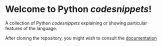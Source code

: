 # Welcome to Python *codesnippets*!

A collection of Python *codesnippets* explaining or showing particular features of the language.

After cloning the repository, you might wish to consult the [documentation](https://htmlpreview.github.io/?https://github.com/MicheleIarossi/Python_codesnippets/doc/html/index.html)

